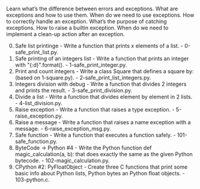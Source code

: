 Learn what’s the difference between errors and exceptions. What are exceptions and how to use them. When do we need to use exceptions. How to correctly handle an exception. What’s the purpose of catching exceptions. How to raise a builtin exception. When do we need to implement a clean-up action after an exception.

0. Safe list printinge - Write a function that prints x elements of a list. - 0-safe_print_list.py.
1. Safe printing of an integers list - Write a function that prints an integer with "{:d}".format(). - 1-safe_print_integer.py.
2. Print and count integers - Write a class Square that defines a square by: (based on 1-square.py). - 2-safe_print_list_integers.py.
3. Integers division with debug - Write a function that divides 2 integers and prints the result. - 3-safe_print_division.py.
4. Divide a list - Write a function that divides element by element in 2 lists. - 4-list_division.py.
5. Raise exception - Write a function that raises a type exception. - 5-raise_exception.py.
6. Raise a message - Write a function that raises a name exception with a message. - 6-raise_exception_msg.py.
8. Safe function - Write a function that executes a function safely. - 101-safe_function.py.
9. ByteCode -> Python #4 - Write the Python function def magic_calculation(a, b): that does exactly the same as the given Python bytecode. - 102-magic_calculation.py.
10. CPython #2: PyFloatObject - Create three C functions that print some basic info about Python lists, Python bytes an Python float objects. -  103-python.c.
